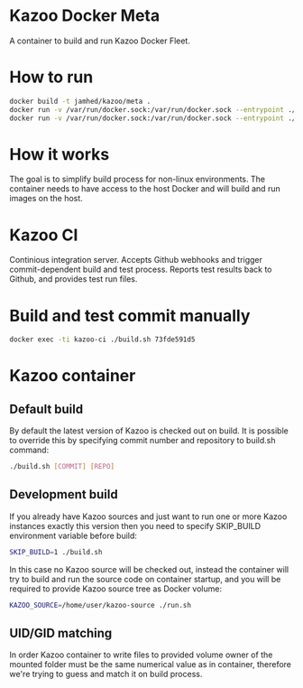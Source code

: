 Kazoo Docker Meta
=================

A container to build and run Kazoo Docker Fleet.

How to run
==========

```sh
docker build -t jamhed/kazoo/meta .
docker run -v /var/run/docker.sock:/var/run/docker.sock --entrypoint ./build.sh -ti kazoo/meta
docker run -v /var/run/docker.sock:/var/run/docker.sock --entrypoint ./run.sh -ti kazoo/meta
```

How it works
============

The goal is to simplify build process for non-linux environments. The container needs to have access
to the host Docker and will build and run images on the host.

# Kazoo CI

Continious integration server. Accepts Github webhooks and trigger commit-dependent build and test process.
Reports test results back to Github, and provides test run files.

# Build and test commit manually

```sh
docker exec -ti kazoo-ci ./build.sh 73fde591d5
```
# Kazoo container

## Default build

By default the latest version of Kazoo is checked out on build. It is possible to override this by
specifying commit number and repository to build.sh command:
```sh
./build.sh [COMMIT] [REPO]
```

## Development build

If you already have Kazoo sources and just want to run one or more Kazoo instances exactly this version
then you need to specify SKIP\_BUILD environment variable before build:
```sh
SKIP_BUILD=1 ./build.sh
```

In this case no Kazoo source will be checked out, instead the container will try to build and run
the source code on container startup, and you will be required to provide Kazoo source tree as Docker volume:
```sh
KAZOO_SOURCE=/home/user/kazoo-source ./run.sh
```

## UID/GID matching

In order Kazoo container to write files to provided volume owner of the mounted folder must be the same numerical
value as in container, therefore we're trying to guess and match it on build process.
